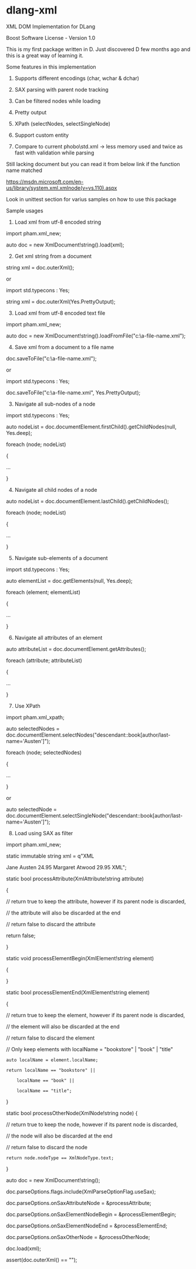 # dlang-xml


XML DOM Implementation for DLang


Boost Software License - Version 1.0


This is my first package written in D. Just discovered D few months ago and this is a great way of learning it.


Some features in this implementation

1. Supports different encodings (char, wchar & dchar)

2. SAX parsing with parent node tracking

3. Can be filtered nodes while loading

4. Pretty output

5. XPath (selectNodes, selectSingleNode)

6. Support custom entity

7. Compare to current phobo\std.xml -> less memory used and twice as fast with validation while parsing


Still lacking document but you can read it from below link if the function name matched

https://msdn.microsoft.com/en-us/library/system.xml.xmlnode(v=vs.110).aspx


Look in unittest section for varius samples on how to use this package


Sample usages


1. Load xml from utf-8 encoded string

import pham.xml_new;

auto doc = new XmlDocument!string().load(xml);


2. Get xml string from a document

string xml = doc.outerXml();

or

import std.typecons : Yes;

string xml = doc.outerXml(Yes.PrettyOutput);


3. Load xml from utf-8 encoded text file

import pham.xml_new;

auto doc = new XmlDocument!string().loadFromFile("c:\\a-file-name.xml");


4. Save xml from a document to a file name

doc.saveToFile("c:\\a-file-name.xml");

or

import std.typecons : Yes;

doc.saveToFile("c:\\a-file-name.xml", Yes.PrettyOutput);


3. Navigate all sub-nodes of a node

import std.typecons : Yes;

auto nodeList = doc.documentElement.firstChild().getChildNodes(null, Yes.deep);

foreach (node; nodeList)

{

...

}


4. Navigate all child nodes of a node

auto nodeList = doc.documentElement.lastChild().getChildNodes();

foreach (node; nodeList)

{

...

}


5. Navigate sub-elements of a document

import std.typecons : Yes;

auto elementList = doc.getElements(null, Yes.deep);

foreach (element; elementList)

{

...

}


6. Navigate all attributes of an element

auto attributeList = doc.documentElement.getAttributes();

foreach (attribute; attributeList)

{

...

}


7. Use XPath

import pham.xml_xpath;

auto selectedNodes = doc.documentElement.selectNodes("descendant::book[author/last-name='Austen']");

foreach (node; selectedNodes)

{

...

}

or

auto selectedNode = doc.documentElement.selectSingleNode("descendant::book[author/last-name='Austen']");


8. Load using SAX as filter

import pham.xml_new;

static immutable string xml = q"XML
<?xml version="1.0"?>
<!-- A fragment of a book store inventory database -->
<bookstore xmlns:bk="urn:samples">
  <book genre="novel" publicationdate="1997" bk:ISBN="1-861001-57-8">
    <title>Pride And Prejudice</title>
    <author>
      <first-name>Jane</first-name>
      <last-name>Austen</last-name>
    </author>
    <price>24.95</price>
  </book>
  <book genre="novel" publicationdate="1992" bk:ISBN="1-861002-30-1">
    <title>The Handmaid's Tale</title>
    <author>
      <first-name>Margaret</first-name>
      <last-name>Atwood</last-name>
    </author>
    <price>29.95</price>
  </book>
</bookstore>
XML";
    
    
static bool processAttribute(XmlAttribute!string attribute)

{

// return true to keep the attribute, however if its parent node is discarded,

// the attribute will also be discarded at the end

// return false to discard the attribute

return false; 

}


static void processElementBegin(XmlElement!string element)

{

}


static bool processElementEnd(XmlElement!string element)

{

// return true to keep the element, however if its parent node is discarded,

// the element will also be discarded at the end

// return false to discard the element


// Only keep elements with localName = "bookstore" | "book" | "title"
    
    auto localName = element.localName;
    
    return localName == "bookstore" ||
    
        localName == "book" ||
    
        localName == "title";
}


static bool processOtherNode(XmlNode!string node)
{

// return true to keep the node, however if its parent node is discarded,

// the node will also be discarded at the end

// return false to discard the node


    return node.nodeType == XmlNodeType.text; 

}


auto doc = new XmlDocument!string();

doc.parseOptions.flags.include(XmlParseOptionFlag.useSax);

doc.parseOptions.onSaxAttributeNode = &processAttribute;

doc.parseOptions.onSaxElementNodeBegin = &processElementBegin;

doc.parseOptions.onSaxElementNodeEnd = &processElementEnd;

doc.parseOptions.onSaxOtherNode = &processOtherNode;


doc.load(xml);

assert(doc.outerXml() == "<bookstore><book><title>Pride And Prejudice</title></book><book><title>The Handmaid's Tale</title></book></bookstore>");



